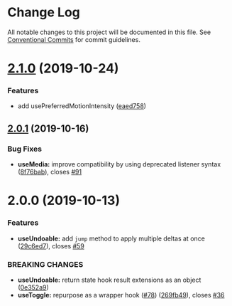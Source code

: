 # Change Log

All notable changes to this project will be documented in this file.
See [Conventional Commits](https://conventionalcommits.org) for commit guidelines.

# [2.1.0](https://github.com/kripod/react-hooks/compare/web-api-hooks@2.0.1...web-api-hooks@2.1.0) (2019-10-24)

### Features

- add usePreferredMotionIntensity ([eaed758](https://github.com/kripod/react-hooks/commit/eaed758a41a7a84e2c906782ff255ddb57fe4234))

## [2.0.1](https://github.com/kripod/react-hooks/compare/web-api-hooks@2.0.0...web-api-hooks@2.0.1) (2019-10-16)

### Bug Fixes

- **useMedia:** improve compatibility by using deprecated listener syntax ([8f76bab](https://github.com/kripod/react-hooks/commit/8f76bab19efce5f5ef377451d2df737973787186)), closes [#91](https://github.com/kripod/react-hooks/issues/91)

# 2.0.0 (2019-10-13)

### Features

- **useUndoable:** add `jump` method to apply multiple deltas at once ([29c6ed7](https://github.com/kripod/react-hooks/commit/29c6ed719111af75849de4448589669e937f7f73)), closes [#59](https://github.com/kripod/react-hooks/issues/59)

### BREAKING CHANGES

- **useUndoable:** return state hook result extensions as an object ([0e352a9](https://github.com/kripod/react-hooks/commit/0e352a9aa598f864508afafbc2e293b9d32d9f33))
- **useToggle:** repurpose as a wrapper hook ([#78](https://github.com/kripod/react-hooks/pull/78)) ([269fb49](https://github.com/kripod/react-hooks/commit/269fb492ff7ea0804e0ebe07b7050aa0ebf2b377)), closes [#36](https://github.com/kripod/react-hooks/issues/36)
